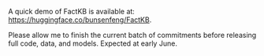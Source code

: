 A quick demo of FactKB is available at: https://huggingface.co/bunsenfeng/FactKB.

Please allow me to finish the current batch of commitments before releasing full code, data, and models. Expected at early June.
